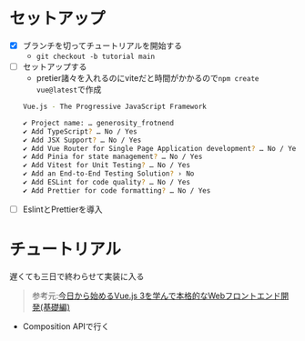 
# セットアップ
- [x] ブランチを切ってチュートリアルを開始する
  - `git checkout -b tutorial main`
- [ ] セットアップする
  - pretier諸々を入れるのにviteだと時間がかかるので`npm create vue@latest`で作成
  ```bash
  Vue.js - The Progressive JavaScript Framework

  ✔ Project name: … generosity_frotnend
  ✔ Add TypeScript? … No / Yes
  ✔ Add JSX Support? … No / Yes
  ✔ Add Vue Router for Single Page Application development? … No / Yes
  ✔ Add Pinia for state management? … No / Yes
  ✔ Add Vitest for Unit Testing? … No / Yes
  ✔ Add an End-to-End Testing Solution? › No
  ✔ Add ESLint for code quality? … No / Yes
  ✔ Add Prettier for code formatting? … No / Yes
  ```
- [ ] EslintとPrettierを導入

# チュートリアル
遅くても三日で終わらせて実装に入る
>参考元:[今日から始めるVue.js 3を学んで本格的なWebフロントエンド開発(基礎編)](https://reffect.co.jp/vue/beginner-vue/)
- Composition APIで行く








